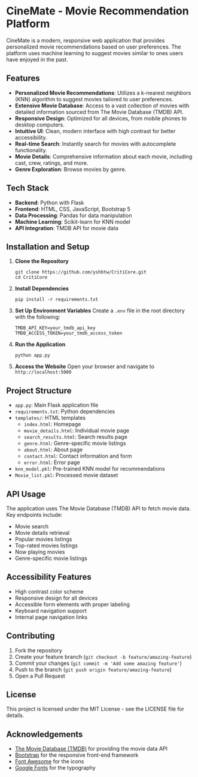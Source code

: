 # CineMate - Movie Recommendation Platform

CineMate is a modern, responsive web application that provides personalized movie recommendations based on user preferences. The platform uses machine learning to suggest movies similar to ones users have enjoyed in the past.

## Features

- **Personalized Movie Recommendations**: Utilizes a k-nearest neighbors (KNN) algorithm to suggest movies tailored to user preferences.
- **Extensive Movie Database**: Access to a vast collection of movies with detailed information sourced from The Movie Database (TMDB) API.
- **Responsive Design**: Optimized for all devices, from mobile phones to desktop computers.
- **Intuitive UI**: Clean, modern interface with high contrast for better accessibility.
- **Real-time Search**: Instantly search for movies with autocomplete functionality.
- **Movie Details**: Comprehensive information about each movie, including cast, crew, ratings, and more.
- **Genre Exploration**: Browse movies by genre.

## Tech Stack

- **Backend**: Python with Flask
- **Frontend**: HTML, CSS, JavaScript, Bootstrap 5
- **Data Processing**: Pandas for data manipulation
- **Machine Learning**: Scikit-learn for KNN model
- **API Integration**: TMDB API for movie data

## Installation and Setup

1. **Clone the Repository**
   ```
   git clone https://github.com/yshbtw/CritiCore.git
   cd CritiCore
   ```

2. **Install Dependencies**
   ```
   pip install -r requirements.txt
   ```

3. **Set Up Environment Variables**
   Create a `.env` file in the root directory with the following:
   ```
   TMDB_API_KEY=your_tmdb_api_key
   TMDB_ACCESS_TOKEN=your_tmdb_access_token
   ```

4. **Run the Application**
   ```
   python app.py
   ```

5. **Access the Website**
   Open your browser and navigate to `http://localhost:5000`

## Project Structure

- `app.py`: Main Flask application file
- `requirements.txt`: Python dependencies
- `templates/`: HTML templates
  - `index.html`: Homepage
  - `movie_details.html`: Individual movie page
  - `search_results.html`: Search results page
  - `genre.html`: Genre-specific movie listings
  - `about.html`: About page
  - `contact.html`: Contact information and form
  - `error.html`: Error page
- `knn_model.pkl`: Pre-trained KNN model for recommendations
- `Movie_list.pkl`: Processed movie dataset

## API Usage

The application uses The Movie Database (TMDB) API to fetch movie data. Key endpoints include:

- Movie search
- Movie details retrieval
- Popular movies listings
- Top-rated movies listings
- Now playing movies
- Genre-specific movie listings

## Accessibility Features

- High contrast color scheme
- Responsive design for all devices
- Accessible form elements with proper labeling
- Keyboard navigation support
- Internal page navigation links

## Contributing

1. Fork the repository
2. Create your feature branch (`git checkout -b feature/amazing-feature`)
3. Commit your changes (`git commit -m 'Add some amazing feature'`)
4. Push to the branch (`git push origin feature/amazing-feature`)
5. Open a Pull Request

## License

This project is licensed under the MIT License - see the LICENSE file for details.

## Acknowledgements

- [The Movie Database (TMDB)](https://www.themoviedb.org/) for providing the movie data API
- [Bootstrap](https://getbootstrap.com/) for the responsive front-end framework
- [Font Awesome](https://fontawesome.com/) for the icons
- [Google Fonts](https://fonts.google.com/) for the typography 